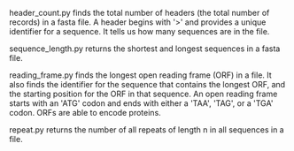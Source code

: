 header_count.py finds the total number of headers (the total number of records) in a fasta file. A header begins with '>' and provides a unique identifier for a sequence. It tells us how many sequences are in the file.

sequence_length.py returns the shortest and longest sequences in a fasta file.

reading_frame.py  finds the longest open reading frame (ORF) in a file. It also finds the identifier for the sequence that contains the longest ORF, and the starting position for the ORF in that sequence. An open reading frame starts with an 'ATG' codon and ends with either a 'TAA', 'TAG', or a 'TGA' codon. ORFs are able to encode proteins.

repeat.py returns the number of all repeats of length n in all sequences in a file.